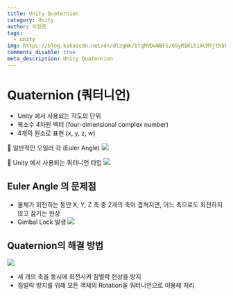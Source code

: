 ```yaml
---
title: Unity Quaternion
category: Unity
author: 이정훈
tags:
  - unity
img: https://blog.kakaocdn.net/dn/dlzqNK/btqMVDwWBFS/65yM1KLhiACMTjth5kbSDK/img.gif
comments_disable: true
meta_description: Unity Quaternion
---
```

# Quaternion (쿼터니언)
- Unity 에서 사용되는 각도의 단위
- 복소수 4차원 벡터 (four-dimensional complex number)
- 4개의 원소로 표현 (x, y, z, w)

🔆 일반적인 오일러 각 (Euler Angle)
![](https://i.imgur.com/ccdpoEW.jpg)

🔆 Unity 에서 사용되는 쿼터니언 타입
![](https://i.imgur.com/vh4W3ZT.jpg)

## Euler Angle 의 문제점
- 물체가 회전하는 동안 X, Y, Z 축 중 2개의 축이 겹쳐지면, 어느 축으로도 회전하지 않고 잠기는 현상
- Gimbal Lock 발생
![](https://blog.kakaocdn.net/dn/dlzqNK/btqMVDwWBFS/65yM1KLhiACMTjth5kbSDK/img.gif)

## Quaternion의 해결 방법
![](https://img1.daumcdn.net/thumb/R1280x0/?scode=mtistory2&fname=https%3A%2F%2Fblog.kakaocdn.net%2Fdn%2FTIk6y%2Fbtsl1zg3lMK%2FwL5QxfyoqwRauCc0wKjM90%2Fimg.gif)
- 세 개의 축을 동시에 회전시켜 짐벌락 현상을 방지
- 짐벌락 방지를 위해 모든 객체의 Rotation을 쿼터니언으로 이용해 처리
